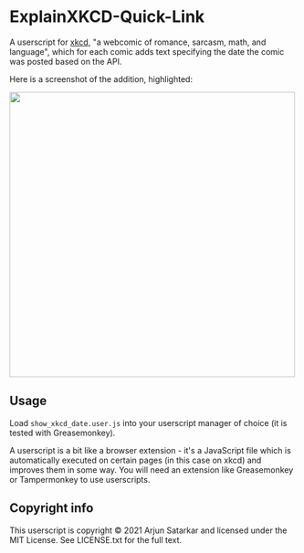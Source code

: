 # ExplainXKCD-Quick-Link

A userscript for [xkcd](https://xkcd.com/), "a webcomic of romance, sarcasm, math, and language", which for each comic adds text specifying the date the comic was posted based on the API.

Here is a screenshot of the addition, highlighted:

<img src="https://github.com/untir-l/userscripts/blob/main/Show-XKCD-Date/screenshot.png?raw=true" width="500">

## Usage

Load `show_xkcd_date.user.js` into your userscript manager of choice (it is tested with Greasemonkey).

A userscript is a bit like a browser extension - it's a JavaScript file which is automatically executed on certain pages (in this case on xkcd) and improves them in some way. You will need an extension like Greasemonkey or Tampermonkey to use userscripts.

## Copyright info

This userscript is copyright © 2021 Arjun Satarkar and licensed under the MIT License. See LICENSE.txt for the full text.
